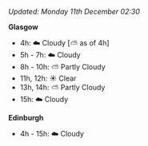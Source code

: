 *Updated: Monday 11th December 02:30*

**Glasgow**

* 4h: :cloud: Cloudy [:partly_sunny: as of 4h]
* 5h - 7h: :cloud: Cloudy
* 8h - 10h: :partly_sunny: Partly Cloudy
* 11h, 12h: :sunny: Clear
* 13h, 14h: :partly_sunny: Partly Cloudy
* 15h: :cloud: Cloudy

**Edinburgh**

* 4h - 15h: :cloud: Cloudy
